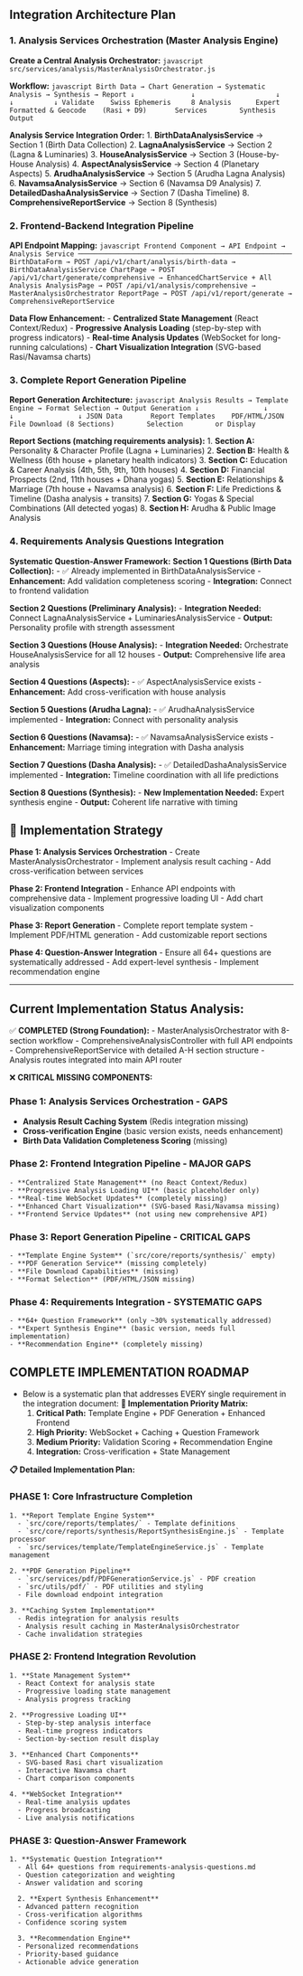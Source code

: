 ## **Integration Architecture Plan**

### **1. Analysis Services Orchestration (Master Analysis Engine)**
**Create a Central Analysis Orchestrator:**
	```javascript
		src/services/analysis/MasterAnalysisOrchestrator.js
	```

**Workflow:**
	```javascript
		Birth Data → Chart Generation → Systematic Analysis → Synthesis → Report
     			↓              ↓                    ↓              ↓          ↓
   		Validate    Swiss Ephemeris     8 Analysis      Expert      Formatted
   		& Geocode    (Rasi + D9)       Services        Synthesis    Output
	```

**Analysis Service Integration Order:**
	1. **BirthDataAnalysisService** → Section 1 (Birth Data Collection)
	2. **LagnaAnalysisService** → Section 2 (Lagna & Luminaries)
	3. **HouseAnalysisService** → Section 3 (House-by-House Analysis)
	4. **AspectAnalysisService** → Section 4 (Planetary Aspects)
	5. **ArudhaAnalysisService** → Section 5 (Arudha Lagna Analysis)
	6. **NavamsaAnalysisService** → Section 6 (Navamsa D9 Analysis)
	7. **DetailedDashaAnalysisService** → Section 7 (Dasha Timeline)
	8. **ComprehensiveReportService** → Section 8 (Synthesis)

### **2. Frontend-Backend Integration Pipeline**
**API Endpoint Mapping:**
	```javascript
		Frontend Component → API Endpoint → Analysis Service
		─────────────────────────────────────────────────────
		BirthDataForm → POST /api/v1/chart/analysis/birth-data → BirthDataAnalysisService
		ChartPage → POST /api/v1/chart/generate/comprehensive → EnhancedChartService + All Analysis
		AnalysisPage → POST /api/v1/analysis/comprehensive → MasterAnalysisOrchestrator
		ReportPage → POST /api/v1/report/generate → ComprehensiveReportService
	```

**Data Flow Enhancement:**
	- **Centralized State Management** (React Context/Redux)
	- **Progressive Analysis Loading** (step-by-step with progress indicators)
	- **Real-time Analysis Updates** (WebSocket for long-running calculations)
	- **Chart Visualization Integration** (SVG-based Rasi/Navamsa charts)

### **3. Complete Report Generation Pipeline**

**Report Generation Architecture:**
	```javascript
		Analysis Results → Template Engine → Format Selection → Output Generation
       			↓                ↓                  ↓                ↓
   		JSON Data       Report Templates    PDF/HTML/JSON    File Download
                   	(8 Sections)        Selection        or Display
	```

**Report Sections (matching requirements analysis):**
	1. **Section A:** Personality & Character Profile (Lagna + Luminaries)
	2. **Section B:** Health & Wellness (6th house + planetary health indicators)
	3. **Section C:** Education & Career Analysis (4th, 5th, 9th, 10th houses)
	4. **Section D:** Financial Prospects (2nd, 11th houses + Dhana yogas)
	5. **Section E:** Relationships & Marriage (7th house + Navamsa analysis)
	6. **Section F:** Life Predictions & Timeline (Dasha analysis + transits)
	7. **Section G:** Yogas & Special Combinations (All detected yogas)
	8. **Section H:** Arudha & Public Image Analysis

### **4. Requirements Analysis Questions Integration**
**Systematic Question-Answer Framework:**
**Section 1 Questions (Birth Data Collection):**
	- ✅ Already implemented in BirthDataAnalysisService
	- **Enhancement:** Add validation completeness scoring
	- **Integration:** Connect to frontend validation

**Section 2 Questions (Preliminary Analysis):**
	- **Integration Needed:** Connect LagnaAnalysisService + LuminariesAnalysisService
	- **Output:** Personality profile with strength assessment

**Section 3 Questions (House Analysis):**
	- **Integration Needed:** Orchestrate HouseAnalysisService for all 12 houses
	- **Output:** Comprehensive life area analysis

**Section 4 Questions (Aspects):**
	- ✅ AspectAnalysisService exists
	- **Enhancement:** Add cross-verification with house analysis

**Section 5 Questions (Arudha Lagna):**
	- ✅ ArudhaAnalysisService implemented
	- **Integration:** Connect with personality analysis

**Section 6 Questions (Navamsa):**
	- ✅ NavamsaAnalysisService exists
	- **Enhancement:** Marriage timing integration with Dasha analysis

**Section 7 Questions (Dasha Analysis):**
	- ✅ DetailedDashaAnalysisService implemented
	- **Integration:** Timeline coordination with all life predictions

**Section 8 Questions (Synthesis):**
	- **New Implementation Needed:** Expert synthesis engine
	- **Output:** Coherent life narrative with timing

## 🚀 **Implementation Strategy**
**Phase 1: Analysis Services Orchestration**
	- Create MasterAnalysisOrchestrator
	- Implement analysis result caching
	- Add cross-verification between services

**Phase 2: Frontend Integration**
	- Enhance API endpoints with comprehensive data
	- Implement progressive loading UI
	- Add chart visualization components

**Phase 3: Report Generation**
	- Complete report template system
	- Implement PDF/HTML generation
	- Add customizable report sections

**Phase 4: Question-Answer Integration**
	- Ensure all 64+ questions are systematically addressed
	- Add expert-level synthesis
	- Implement recommendation engine

--------------------------------

## **Current Implementation Status Analysis:**
  ✅ **COMPLETED (Strong Foundation):**
	  - MasterAnalysisOrchestrator with 8-section workflow
	  - ComprehensiveAnalysisController with full API endpoints
	  - ComprehensiveReportService with detailed A-H section structure
	  - Analysis routes integrated into main API router

  ❌ **CRITICAL MISSING COMPONENTS:**

  ### **Phase 1: Analysis Services Orchestration - GAPS**
  - **Analysis Result Caching System** (Redis integration missing)
  - **Cross-verification Engine** (basic version exists, needs enhancement)
  - **Birth Data Validation Completeness Scoring** (missing)

  ### **Phase 2: Frontend Integration Pipeline - MAJOR GAPS**
	- **Centralized State Management** (no React Context/Redux)
	- **Progressive Analysis Loading UI** (basic placeholder only)
	- **Real-time WebSocket Updates** (completely missing)
	- **Enhanced Chart Visualization** (SVG-based Rasi/Navamsa missing)
	- **Frontend Service Updates** (not using new comprehensive API)

  ### **Phase 3: Report Generation Pipeline - CRITICAL GAPS**
	- **Template Engine System** (`src/core/reports/synthesis/` empty)
	- **PDF Generation Service** (missing completely)
	- **File Download Capabilities** (missing)
	- **Format Selection** (PDF/HTML/JSON missing)

  ### **Phase 4: Requirements Integration - SYSTEMATIC GAPS**
	- **64+ Question Framework** (only ~30% systematically addressed)
	- **Expert Synthesis Engine** (basic version, needs full implementation)
	- **Recommendation Engine** (completely missing)

## **COMPLETE IMPLEMENTATION ROADMAP**
  - Below is a systematic plan that addresses EVERY single requirement in the integration document:
  **🎯 Implementation Priority Matrix:**
	  1. **Critical Path:** Template Engine + PDF Generation + Enhanced Frontend
	  2. **High Priority:** WebSocket + Caching + Question Framework
	  3. **Medium Priority:** Validation Scoring + Recommendation Engine
	  4. **Integration:** Cross-verification + State Management

  **📋 Detailed Implementation Plan:**
  ### **PHASE 1: Core Infrastructure Completion**

    1. **Report Template Engine System**
   	  - `src/core/reports/templates/` - Template definitions
   	  - `src/core/reports/synthesis/ReportSynthesisEngine.js` - Template processor
   	  - `src/services/template/TemplateEngineService.js` - Template management

    2. **PDF Generation Pipeline**
   	  - `src/services/pdf/PDFGenerationService.js` - PDF creation
   	  - `src/utils/pdf/` - PDF utilities and styling
   	  - File download endpoint integration

    3. **Caching System Implementation**
   	  - Redis integration for analysis results
   	  - Analysis result caching in MasterAnalysisOrchestrator
   	  - Cache invalidation strategies

  ### **PHASE 2: Frontend Integration Revolution**

    1. **State Management System**
   	  - React Context for analysis state
   	  - Progressive loading state management
   	  - Analysis progress tracking

    2. **Progressive Loading UI**
   	  - Step-by-step analysis interface
   	  - Real-time progress indicators
   	  - Section-by-section result display

    3. **Enhanced Chart Components**
   	  - SVG-based Rasi chart visualization
   	  - Interactive Navamsa chart
   	  - Chart comparison components

    4. **WebSocket Integration**
   	  - Real-time analysis updates
   	  - Progress broadcasting
   	  - Live analysis notifications

  ### **PHASE 3: Question-Answer Framework**

    1. **Systematic Question Integration**
   	  - All 64+ questions from requirements-analysis-questions.md
   	  - Question categorization and weighting
   	  - Answer validation and scoring

	  2. **Expert Synthesis Enhancement**
   	  - Advanced pattern recognition
   	  - Cross-verification algorithms
   	  - Confidence scoring system

	  3. **Recommendation Engine**
   	  - Personalized recommendations
   	  - Priority-based guidance
   	  - Actionable advice generation
